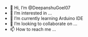 - 👋 Hi, I’m @DeepanshuGoel07
- 👀 I’m interested in ...
- 🌱 I’m currently learning Arduino IDE
- 💞️ I’m looking to collaborate on ...
- 📫 How to reach me ...

<!---
DeepanshuGoel07/DeepanshuGoel07 is a ✨ special ✨ repository because its `README.md` (this file) appears on your GitHub profile.
You can click the Preview link to take a look at your changes.
--->
